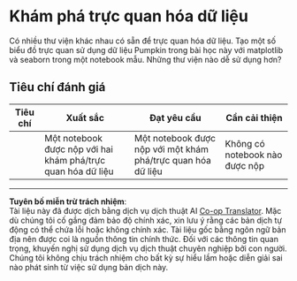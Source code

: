 <!--
CO_OP_TRANSLATOR_METADATA:
{
  "original_hash": "4485a1ed4dd1b5647365e3d87456515d",
  "translation_date": "2025-09-05T18:57:03+00:00",
  "source_file": "2-Regression/2-Data/assignment.md",
  "language_code": "vi"
}
-->
# Khám phá trực quan hóa dữ liệu

Có nhiều thư viện khác nhau có sẵn để trực quan hóa dữ liệu. Tạo một số biểu đồ trực quan sử dụng dữ liệu Pumpkin trong bài học này với matplotlib và seaborn trong một notebook mẫu. Những thư viện nào dễ sử dụng hơn?

## Tiêu chí đánh giá

| Tiêu chí | Xuất sắc | Đạt yêu cầu | Cần cải thiện |
| -------- | --------- | ----------- | ------------- |
|          | Một notebook được nộp với hai khám phá/trực quan hóa dữ liệu         | Một notebook được nộp với một khám phá/trực quan hóa dữ liệu       | Không có notebook nào được nộp                 |

---

**Tuyên bố miễn trừ trách nhiệm**:  
Tài liệu này đã được dịch bằng dịch vụ dịch thuật AI [Co-op Translator](https://github.com/Azure/co-op-translator). Mặc dù chúng tôi cố gắng đảm bảo độ chính xác, xin lưu ý rằng các bản dịch tự động có thể chứa lỗi hoặc không chính xác. Tài liệu gốc bằng ngôn ngữ bản địa nên được coi là nguồn thông tin chính thức. Đối với các thông tin quan trọng, khuyến nghị sử dụng dịch vụ dịch thuật chuyên nghiệp bởi con người. Chúng tôi không chịu trách nhiệm cho bất kỳ sự hiểu lầm hoặc diễn giải sai nào phát sinh từ việc sử dụng bản dịch này.